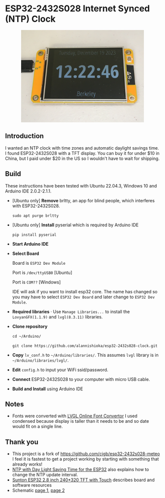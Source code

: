 # ESP32-2432S028 Internet Synced (NTP) Clock

<p align="center">
  <img src="./img/image.jpg" width="400"/>
</p>

## Introduction

I wanted an NTP clock with time zones and automatic daylight savings time.  I found ESP32-2432S028 with a TFT display.  You can buy it for under $10 in China, but I paid under $20 in the US so I wouldn't have to wait for shipping.

## Build

These instructions have been tested with Ubuntu 22.04.3, Windows 10 and Arduino IDE 2.0.2-2.1.1.

- [Ubuntu only] **Remove** brltty, an app for blind people, which interferes with ESP32-2432S028.

    `sudo apt purge brltty`

- [Ubuntu only] **Install** pyserial which is required by Arduino IDE

    `pip install pyserial`

- **Start Arduino IDE**
- **Select Board**

    Board is `ESP32 Dev Module`

    Port is `/dev/ttyUSB0` [Ubuntu]

    Port is `COM??` [Windows]

    IDE will ask if you want to install esp32 core.  The name has changed so you may have to select `ESP32 Dev Board` and later change to `ESP32 Dev Module`.

- **Required libraries** · Use `Manage Libraries...` to install the `LovyanGFX(1.1.9)` and `lvgl(8.3.11)` libraries.
- **Clone repository**

    `cd ~/Arduino/`

    `git clone https://github.com/alannishioka/esp32-2432s028-clock.git`

- **Copy** `lv_conf.h` to `~/Arduino/libraries/`. This assumes `lvgl` library is in `~/Arduino/libraries/lvgl/`.
- **Edit** `config.h` to input your WiFi ssid/password.

- **Connect** ESP32-2432S028 to your computer with micro USB cable.

- **Build and Install** using Arduino IDE

## Notes

- Fonts were converted with [LVGL Online Font Convertor](https://lvgl.io/tools/fontconverter)
I used condensed because display is taller than it needs to be and so date would fit on a single line.

## Thank you

- This project is a fork of https://github.com/cjgb/esp32-2432s028-meteo
I feel it is fastest to get a project working by starting with something that already works!
- [NTP with Day Light Saving Time for the ESP32](https://werner.rothschopf.net/microcontroller/202103_arduino_esp32_ntp_en.htm) also explains how to change the NTP update interval.
- [Sunton ESP32 2.8 inch 240*320 TFT with Touch](https://wiki.makerfabs.com/Sunton_ESP32_2.8_inch_240x320_TFT_with_Touch.html) describes board and software resources
- Schematic [page 1](img/schematic1.jpg), [page 2](img/schematic2.jpg)

